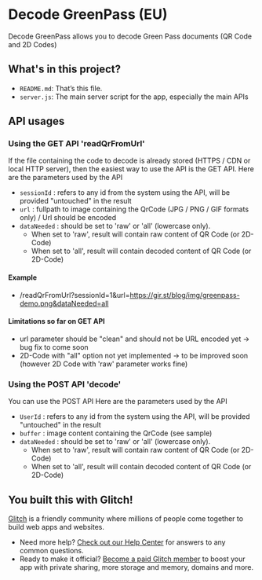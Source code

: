 # Decode GreenPass (EU)

Decode GreenPass allows you to decode Green Pass documents (QR Code and 2D Codes)


## What's in this project?

- `README.md`: That’s this file.
- `server.js`: The main server script for the app, especially the main APIs

## API usages

### Using the GET API 'readQrFromUrl'
If the file containing the code to decode is already stored (HTTPS / CDN or local HTTP server), then the easiest way to use the API is the GET API.
Here are the parameters used by the API
- `sessionId` : refers to any id from the system using the API, will be provided "untouched" in the result
- `url` : fullpath to image containing the QrCode (JPG / PNG / GIF formats only) / Url should be encoded
- `dataNeeded` : should be set to 'raw' or 'all' (lowercase only). 
  - When set to 'raw', result will contain raw content of QR Code (or 2D-Code)
  - When set to 'all', result will contain decoded content of QR Code (or 2D-Code)

#### Example
- /readQrFromUrl?sessionId=1&url=https://gir.st/blog/img/greenpass-demo.png&dataNeeded=all

#### Limitations so far on GET API
- url parameter should be "clean" and should not be URL encoded yet -> bug fix to come soon
- 2D-Code with "all" option not yet implemented -> to be improved soon (however 2D Code with 'raw' parameter works fine)

### Using the POST API 'decode'
You can use the POST API
Here are the parameters used by the API
- `UserId` : refers to any id from the system using the API, will be provided "untouched" in the result
- `buffer` : image content containing the QrCode (see sample)
- `dataNeeded` : should be set to 'raw' or 'all' (lowercase only). 
  - When set to 'raw', result will contain raw content of QR Code (or 2D-Code)
  - When set to 'all', result will contain decoded content of QR Code (or 2D-Code)




## You built this with Glitch!

[Glitch](https://glitch.com) is a friendly community where millions of people come together to build web apps and websites.

- Need more help? [Check out our Help Center](https://help.glitch.com/) for answers to any common questions.
- Ready to make it official? [Become a paid Glitch member](https://glitch.com/pricing) to boost your app with private sharing, more storage and memory, domains and more.
